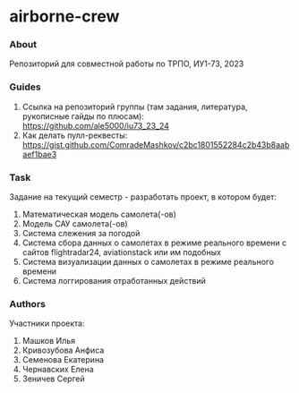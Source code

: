 # airborne-crew

### About
Репозиторий для совместной работы по ТРПО, ИУ1-73, 2023

### Guides
1. Ссылка на репозиторий группы (там задания, литература, рукописные гайды по плюсам): https://github.com/ale5000/iu73_23_24 
2. Как делать пулл-реквесты: https://gist.github.com/ComradeMashkov/c2bc1801552284c2b43b8aabaef1bae3

### Task
Задание на текущий семестр - разработать проект, в котором будет:
1. Математическая модель самолета(-ов)
2. Модель САУ самолета(-ов)
3. Система слежения за погодой
4. Система сбора данных о самолетах в режиме реального времени с сайтов flightradar24, aviationstack или им подобных
5. Система визуализации данных о самолетах в режиме реального времени
6. Система логгирования отработанных действий

### Authors
Участники проекта:
1. Машков Илья
2. Кривозубова Анфиса
3. Семенова Екатерина 
4. Чернавских Елена
5. Зеничев Сергей
